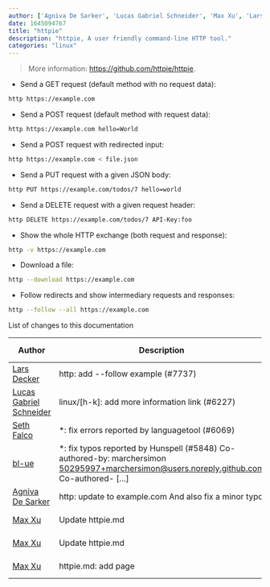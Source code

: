 ```yaml
---
author: ['Agniva De Sarker', 'Lucas Gabriel Schneider', 'Max Xu', 'Lars Decker', 'bl-ue', 'Seth Falco']
date: 1645094767
title: "httpie"
description: "httpie, A user friendly command-line HTTP tool."
categories: "linux"
---
```

> More information: <https://github.com/httpie/httpie>.

- Send a GET request (default method with no request data):

```bash
http https://example.com
```

- Send a POST request (default method with request data):

```bash
http https://example.com hello=World
```

- Send a POST request with redirected input:

```bash
http https://example.com < file.json
```

- Send a PUT request with a given JSON body:

```bash
http PUT https://example.com/todos/7 hello=world
```

- Send a DELETE request with a given request header:

```bash
http DELETE https://example.com/todos/7 API-Key:foo
```

- Show the whole HTTP exchange (both request and response):

```bash
http -v https://example.com
```

- Download a file:

```bash
http --download https://example.com
```

- Follow redirects and show intermediary requests and responses:

```bash
http --follow --all https://example.com
```
List of changes to this documentation


Author | Description | ISO 8601 Date | GitHub link
------|-----|-----|-----
[Lars Decker](mailto:lars.decker@gmail.com) | http: add --follow example (#7737) | 2022-02-17T11:46:07 | [b02d5dc9f1f4](https://github.com/tldr-pages/tldr/commit/b02d5dc9f1f4eb7e1016b2b08e4deaa0b4ed27d1)
[Lucas Gabriel Schneider](mailto:casdpa@gmail.com) | linux/[h-k]: add more information link (#6227) | 2021-09-02T20:33:49 | [65456d0941d0](https://github.com/tldr-pages/tldr/commit/65456d0941d092a69548cae0ed6e4f4d19bfe9d2)
[Seth Falco](mailto:seth@falco.fun) | *: fix errors reported by languagetool (#6069) | 2021-08-15T19:59:09 | [3e4c519004a4](https://github.com/tldr-pages/tldr/commit/3e4c519004a471c861cdc609fd7239ee3355671c)
[bl-ue](mailto:54780737+bl-ue@users.noreply.github.com) | *: fix typos reported by Hunspell (#5848) Co-authored-by: marchersimon <50295997+marchersimon@users.noreply.github.com> Co-authored- [...] | 2021-05-20T22:13:41 | [8ebd171d6f00](https://github.com/tldr-pages/tldr/commit/8ebd171d6f001698709fefc02b1fd5cc9f3a99c4)
[Agniva De Sarker](mailto:agnivade@yahoo.co.in) | http: update to example.com And also fix a minor typo | 2017-12-22T04:57:22 | [b60842e5a999](https://github.com/tldr-pages/tldr/commit/b60842e5a999622e3c28b741ec766e6cb6cedd1b)
[Max Xu](mailto:xuhuan@live.cn) | Update httpie.md | 2017-12-22T04:00:30 | [5a6a7135141f](https://github.com/tldr-pages/tldr/commit/5a6a7135141f67700bed141cfcb1e2e47afc67fc)
[Max Xu](mailto:xuhuan@live.cn) | Update httpie.md | 2017-12-20T13:27:08 | [9c2826882981](https://github.com/tldr-pages/tldr/commit/9c2826882981b6c5a0970d135c44866c5a1533c6)
[Max Xu](mailto:xuhuan@live.cn) | httpie.md: add page | 2017-12-20T04:51:32 | [b62473aa25c3](https://github.com/tldr-pages/tldr/commit/b62473aa25c3e56d90722556aa2787fae72eec73)

